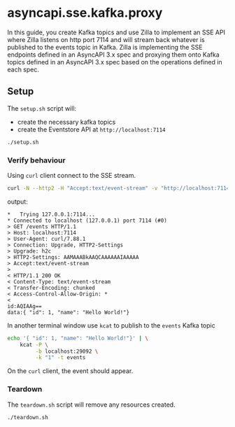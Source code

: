 # asyncapi.sse.kafka.proxy

In this guide, you create Kafka topics and use Zilla to implement an SSE API where Zilla listens on http port 7114 and will stream back whatever is published to the events topic in Kafka.
Zilla is implementing the SSE endpoints defined in an AsyncAPI 3.x spec and proxying them onto Kafka topics defined in an AsyncAPI 3.x spec based on the operations defined in each spec.

## Setup

The `setup.sh` script will:

- create the necessary kafka topics
- create the Eventstore API at `http://localhost:7114`

```bash
./setup.sh
```

### Verify behaviour

Using `curl` client connect to the SSE stream.
```bash
curl -N --http2 -H "Accept:text/event-stream" -v "http://localhost:7114/events"
```

output:

```
*   Trying 127.0.0.1:7114...
* Connected to localhost (127.0.0.1) port 7114 (#0)
> GET /events HTTP/1.1
> Host: localhost:7114
> User-Agent: curl/7.88.1
> Connection: Upgrade, HTTP2-Settings
> Upgrade: h2c
> HTTP2-Settings: AAMAAABkAAQCAAAAAAIAAAAA
> Accept:text/event-stream
>
< HTTP/1.1 200 OK
< Content-Type: text/event-stream
< Transfer-Encoding: chunked
< Access-Control-Allow-Origin: *
<
id:AQIAAg==
data:{ "id": 1, "name": "Hello World!"}
```

In another terminal window use `kcat` to publish to the `events` Kafka topic
```bash
echo '{ "id": 1, "name": "Hello World!"}' | \
    kcat -P \
         -b localhost:29092 \
         -k "1" -t events
```

On the `curl` client, the event should appear.

### Teardown

The `teardown.sh` script will remove any resources created.

```bash
./teardown.sh
```
